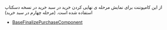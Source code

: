 <div class="dp-doc-container"">

<div class="dp-doc-tags">

<div class="desktop-version"></div>

</div>

<div class="dp-doc-body">

 از این کامپوننت برای نمایش مرحله ی نهایی کردن خرید در سبد خرید در نسخه دسکتاپ استفاده شده است. (مرحله چهارم در سبد خرید)

</div>

<div class="dp-doc-links">

<div class="parent"></div>

+ [BaseFinalizePurchaseComponent](BaseFinalizePurchaseComponent.html#readme)


</div>


</div> 


